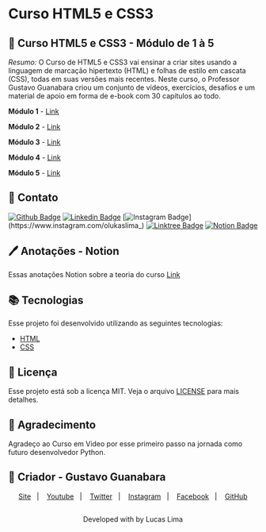 # Curso HTML5 e CSS3
## 🏃 Curso HTML5 e CSS3 - Módulo de 1 à 5

*Resumo:* O Curso de HTML5 e CSS3 vai ensinar a criar sites usando a linguagem de marcação hipertexto (HTML) e folhas de estilo em cascata (CSS), todas em suas versões mais recentes. Neste curso, o Professor Gustavo Guanabara criou um conjunto de vídeos, exercícios, desafios e um material de apoio em forma de e-book com 30 capítulos ao todo.

**Módulo 1** -   [Link](https://www.cursoemvideo.com/course/html5-css3-modulo1/)

**Módulo 2** -   [Link](https://www.cursoemvideo.com/course/curso-html5-e-css3-modulo-2-de-5-40-horas/)

**Módulo 3** -   [Link]()

**Módulo 4** -   [Link]()

**Módulo 5** -   [Link]()

## 📇 Contato
[![Github Badge](https://img.shields.io/badge/-Github-181717?style=flat-square&logo=Github&logoColor=white&link=https://github.com/lucasllimati)](https://github.com/lucasllimati)
[![Linkedin Badge](https://img.shields.io/badge/-LinkedIn-0A66C2?style=flat-square&logo=Linkedin&logoColor=white&link=https://www.linkedin.com/in/lucasllimati/)](https://www.linkedin.com/in/lucasllimati/)
[![Instagram Badge](https://img.shields.io/badge/-Instagram-E4405F?style=flat-square&labelColor=E4405F&logo=Instagram&logoColor=white&link=https://www.instagram.com/olukaslima_)](https://www.instagram.com/olukaslima_)
[![Linktree Badge](https://img.shields.io/badge/-Linktree-39E09B?style=flat-square&labelColor=39E09B&logo=Linktree&logoColor=white&link=https://linktr.ee/lucasllimati)](https://linktr.ee/lucasllimati)
[![Notion Badge](https://img.shields.io/badge/-Notion-000000?style=flat-square&labelColor=000000&logo=Linktree&logoColor=white&link=https://www.notion.so/Lucas-Louren-o-de-Lima-9b861c29195143f0a522968c03baddc0)](https://www.notion.so/Lucas-Louren-o-de-Lima-9b861c29195143f0a522968c03baddc0)

## 🖊 Anotações - Notion

Essas anotações Notion sobre a teoria do curso [Link](https://glory-jay-53e.notion.site/Curso-em-Video-Python-Teoria-34e9ac3fc4a44eb8b9ed695742d15301)

## 📚 Tecnologias

Esse projeto foi desenvolvido utilizando as seguintes tecnologias:

- [HTML](https://developer.mozilla.org/pt-BR/docs/Web/HTML)
- [CSS](https://developer.mozilla.org/pt-BR/docs/Web/CSS)

## 📝 Licença

Esse projeto está sob a licença MIT. Veja o arquivo [LICENSE](LICENSE) para mais detalhes.

## 👏 Agradecimento

Agradeço ao Curso em Video por esse primeiro passo na jornada como futuro desenvolvedor Python.


## 🎥 Criador - Gustavo Guanabara
<p align="center">
    <a href="https://www.cursoemvideo.com">Site</a>&nbsp;&nbsp;&nbsp;|&nbsp;&nbsp;&nbsp;
    <a href="https://www.youtube.com/user/cursosemvideo">Youtube</a>&nbsp;&nbsp;&nbsp;|&nbsp;&nbsp;&nbsp;
    <a href="https://twitter.com/cursosemvideo">Twitter</a>&nbsp;&nbsp;&nbsp;|&nbsp;&nbsp;&nbsp;
    <a href="https://www.instagram.com/cursoemvideo/">Instagram</a>&nbsp;&nbsp;&nbsp;|&nbsp;&nbsp;&nbsp;
    <a href="https://www.facebook.com/CursosEmVideo/">Facebook</a>&nbsp;&nbsp;&nbsp;|&nbsp;&nbsp;&nbsp;
    <a href="https://github.com/gustavoguanabara">GitHub</a>
</p>

## 
<p align="center">Developed with by Lucas Lima</p>
